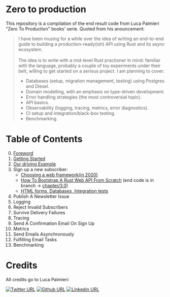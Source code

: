# Zero to production

This repository is a compilation of the end result code from Luca Palmieri "Zero To Production" books' serie. 
Quoted from his anouncement:

> I have been musing for a while over the idea of writing an end-to-end guide to building a production-ready(ish) API using Rust and its async ecosystem.\
\
> The idea is to write with a mid-level Rust practioner in mind: familiar with the language, probably a couple of toy experiments under their belt, willing to get started on a serious project. I am planning to cover:
> * Databases (setup, migration management, testing) using Postgres and Diesel.
> * Domain modelling, with an emphasis on type-driven development.
> * Error handling strategies (the most controversial topic).
> * API basics.
> * Observability (logging, tracing, metrics, error diagnostics).
> * CI setup and integration/black-box testing.
> * Benchmarking.

# Table of Contents

0. [Foreword](https://www.lpalmieri.com/posts/2020-05-24-zero-to-production-0-foreword/)
1. [Getting Started](https://www.lpalmieri.com/posts/2020-06-06-zero-to-production-1-setup-toolchain-ides-ci/)
2. [Our driving Example](https://www.lpalmieri.com/posts/2020-06-21-zero-to-production-2-learn-by-building-an-email-newsletter/)
3. Sign up a new subscriber:
    - [Choosing a web framework(in 2020)](https://lpalmieri.com/posts/2020-07-04-choosing-a-rust-web-framework-2020-edition/)
    - [How To Bootstrap A Rust Web API From Scratch](https://lpalmieri.com/posts/2020-08-09-zero-to-production-3-how-to-bootstrap-a-new-rust-web-api-from-scratch/) (end code is in branch -> [chapter/3.0](https://github.com/Bechma/zero2prod/tree/chapter/3.0))
    - [HTML forms, Databases, Integration tests](https://lpalmieri.com/posts/2020-08-31-zero-to-production-3-5-html-forms-databases-integration-tests/)
4. Publish A Newsletter Issue
5. Logging
6. Reject Invalid Subscribers
7. Survive Delivery Failures
8. Tracing
9. Send A Confirmation Email On Sign Up
10. Metrics
11. Send Emails Asynchronously
12. Fulfilling Email Tasks
13. Benchmarking

# Credits
All credits go to Luca Palmieri:

[![Twitter URL](https://img.shields.io/twitter/url?label=%40algo_luca&style=social&url=https%3A%2F%2Ftwitter.com%2Falgo_luca)](https://twitter.com/algo_luca)
[![Github URL](https://img.shields.io/twitter/url?label=%40LukeMathWalker&logo=github&style=social&url=https%3A%2F%2Fgithub.com%2FLukeMathWalker)](https://github.com/LukeMathWalker)
[![Linkedin URL](https://img.shields.io/twitter/url?label=%40LukeMathWalker&logo=linkedin&style=social&url=https%3A%2F%2Fwww.linkedin.com%2Fin%2Fluca-palmieri%2F)](https://www.linkedin.com/in/luca-palmieri/)